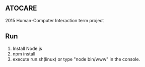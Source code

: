 ## ATOCARE
2015 Human-Computer Interaction term project

## Run
1. Install Node.js
2. npm install
3. execute run.sh(linux) or type "node bin/www" in the console.
